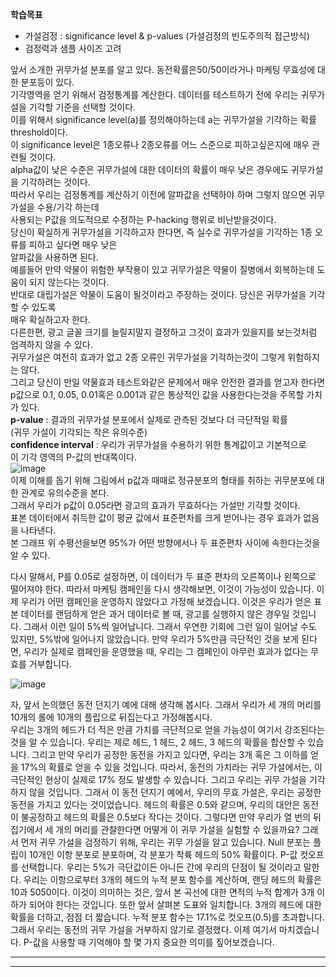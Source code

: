 **학습목표**
- 가설검정 : significance level & p-values (가설검정의 빈도주의적 접근방식)
- 검정력과 샘플 사이즈 고려

앞서 소개한 귀무가설 분포를 알고 있다. 동전확률은50/50이라거나 마케팅 무효성에 대한 분포등이 있다.  
기각영역을 얻기 위해서 검정통계를 계산한다. 데이터를 테스트하기 전에 우리는 귀무가설을 기각할 기준을 선택할 것이다.  
이를 위해서 significance level(a)를 정의해야하는데 a는 귀무가설을 기각하는 확률 threshold이다.  
이 significance level은 1종오류나 2종오류를 어느 스준으로 피하고싶은지에 매우 관련될 것이다.  
alpha값이 낮은 수준은 귀무가설에 대한 데이터의 확률이 매우 낮은 경우에도 귀무가설을 기각하려는 것이다.  
따라서 우리는 검정통계를 계산하기 이전에 알파값을 선택하야 하며 그렇지 않으면 귀무가설을 수용/기각 하는데  
사용되는 P값을 의도적으로 수정하는 P-hacking 행위로 비난받을것이다.  
당신이 확실하게 귀무가설을 기각하고자 한다면, 즉 실수로 귀무가설을 기각하는 1종 오류를 피하고 싶다면 매우 낮은  
알파값을 사용하면 된다.  
예를들어 만약 약물이 위험한 부작용이 있고 귀무가설은 약물이 질병에서 회복하는데 도움이 되지 않는다는 것이다.  
반대로 대립가설은 약물이 도움이 될것이라고 주장하는 것이다. 당신은 귀무가설을 기각할 수 있도록  
매우 확실하고자 한다.  
다른한편, 광고 글꼴 크기를 늘릴지말지 결정하고 그것이 효과가 있을지를 보는것처럼 엄격하지 않을 수 있다.  
귀무가설은 여전히 효과가 없고 2종 오류인 귀무가설을 기각하는것이 그렇게 위험하지는 않다.  
그리고 당신이 만일 약물효과 테스트와같은 문제에서 매우 안전한 결과를 얻고자 한다면  
p값으로 0.1, 0.05, 0.01혹은 0.001과 같은 통상적인 값을 사용한다는것을 주목할 가치가 있다.  
**p-value** : 결과의 귀무가설 분포에서 실제로 관측된 것보다 더 극단적일 확률  
(귀무 가설이 기각되는 작은 유의수준)  
**confidence interval** : 우리가 귀무가설을 수용하기 위한 통계값이고 기본적으로  
이 기각 영역의 P-값의 반대쪽이다.  
![image](https://user-images.githubusercontent.com/40943064/120486544-1f528080-c3f0-11eb-8208-0ceb9d015bb5.png)  
이제 이해를 돕기 위해 그림에서 p값과 때때로 정규분포의 형태를 취하는 귀무분포에 대한 관계로 유의수준을 본다.  
그래서 우리가 p값이 0.05라면 광고의 효과가 무효하다는 가설만 기각할 것이다.  
표본 데이터에서 취득한 값이 평균 값에서 표준편차를 크게 벋어나는 경우 효과가 없음을 나타낸다.  
본 그래프 위 수평선을보면 95%가 어떤 방향에서나 두 표준편차 사이에 속한다는것을 알 수 있다.  

다시 말해서, P를 0.05로 설정하면, 이 데이터가 두 표준 편차의 오른쪽이나 왼쪽으로 떨어져야 한다. 따라서 마케팅 캠페인을 다시 생각해보면, 이것이 가능성이 있습니다. 이제 우리가 어떤 캠페인을 운영하지 않았다고 가정해 보겠습니다. 이것은 우리가 얻은 표본 데이터를 랜덤하게 얻은 과거 데이터로 볼 때, 광고를 실행하지 않은 경우일 것입니다. 그래서 이런 일이 5%씩 일어납니다. 그래서 우연한 기회에 그런 일이 일어날 수도 있지만, 5%밖에 일어나지 않았습니다. 만약 우리가 5%만큼 극단적인 것을 보게 된다면, 우리가 실제로 캠페인을 운영했을 때, 우리는 그 캠페인이 아무런 효과가 없다는 무효를 거부합니다.  

![image](https://user-images.githubusercontent.com/40943064/120489924-f7185100-c3f2-11eb-9faa-206f8267add6.png)  

자, 앞서 논의했던 동전 던지기 예에 대해 생각해 봅시다. 그래서 우리가 세 개의 머리를 10개의 롤에 10개의 플립으로 뒤집는다고 가정해봅시다.  
우리는 3개의 헤드가 더 적은 만큼 가치를 극단적으로 얻을 가능성이 여기서 강조된다는 것을 알 수 있습니다.
우리는 제로 헤드, 1 헤드, 2 헤드, 3 헤드의 확률을 합산할 수 있습니다. 그리고 만약 우리가 공정한 동전을 가지고 있다면, 우리는 3개 혹은 그 이하를 얻을 17%의 확률로 얻을 수 있을 것입니다.
따라서, 동전의 가치라는 귀무 가설에서는, 이 극단적인 현상이 실제로 17% 정도 발생할 수 있습니다. 그리고 우리는 귀무 가설을 기각하지 않을 것입니다.
그래서 이 동전 던지기 예에서, 우리의 무효 가설은, 우리는 공정한 동전을 가지고 있다는 것이었습니다. 헤드의 확률은 0.5와 같으며, 우리의 대안은 동전이 불공정하고 헤드의 확률은 0.5보다 작다는 것이다.
그렇다면 만약 우리가 열 번의 뒤집기에서 세 개의 머리를 관찰한다면 어떻게 이 귀무 가설을 실험할 수 있을까요?
그래서 먼저 귀무 가설을 검정하기 위해, 우리는 귀무 가설을 알고 있습니다. Null 분포는 플립이 10개인 이항 분포로 분포하며, 각 분포가 착륙 헤드의 50% 확률이다.
P-값 컷오프를 선택합니다. 우리는 5%가 극단값이든 아니든 간에 우리의 단점이 될 것이라고 말한다.
우리는 이항으로부터 3개의 헤드의 누적 분포 함수를 계산하며, 랜딩 헤드의 확률은 10과 5050이다. 이것이 의미하는 것은, 앞서 본 곡선에 대한 면적의 누적 합계가 3개 이하가 되어야 한다는 것입니다. 또한 앞서 살펴본 도표와 일치합니다. 3개의 헤드에 대한 확률을 더하고, 점점 더 짧습니다.
누적 분포 함수는 17.1%로 컷오프(0.5)를 초과합니다. 그래서 우리는 동전의 귀무 가설을 거부하지 않기로 결정했다.
이제 여기서 마치겠습니다. P-값을 사용할 때 기억해야 할 몇 가지 중요한 의미를 짚어보겠습니다.


****
****
